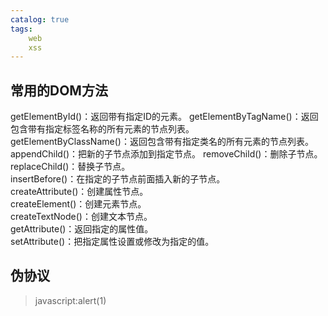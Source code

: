```yaml
---
catalog: true
tags:
    web
    xss
---
```

## 常用的DOM方法
getElementById()：返回带有指定ID的元素。 
getElementByTagName()：返回包含带有指定标签名称的所有元素的节点列表。  
getElementByClassName()：返回包含带有指定类名的所有元素的节点列表。   
appendChild()：把新的子节点添加到指定节点。 
removeChild()：删除子节点。   
replaceChild()：替换子节点。   
insertBefore()：在指定的子节点前面插入新的子节点。  
createAttribute()：创建属性节点。   
createElement()：创建元素节点。  
createTextNode()：创建文本节点。  
getAttribute()：返回指定的属性值。  
setAttribute()：把指定属性设置或修改为指定的值。

## 伪协议
>javascript:alert(1)